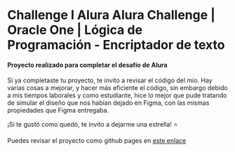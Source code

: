 # Challenge I Alura Alura Challenge | Oracle One | Lógica de Programación - Encriptador de texto


#### Proyecto realizado para completar el desafío de Alura

Si ya completaste tu proyecto, te invito a revisar el código del mío. 
Hay varias cosas a mejorar, y hacer más eficiente el código, sin embargo debido a mis tiempos laborales y como estudiante, hice lo mejor que pude tratando de simular el diseño que nos habían dejado en Figma, con las mismas propiedades que Figma entregaba. 

¡Si te gustó como quedó, te invito a dejarme una estrella! ⭐

Puedes revisar el proyecto como github pages en <a href ="https://jscode7.github.io/"> este enlace </a>


